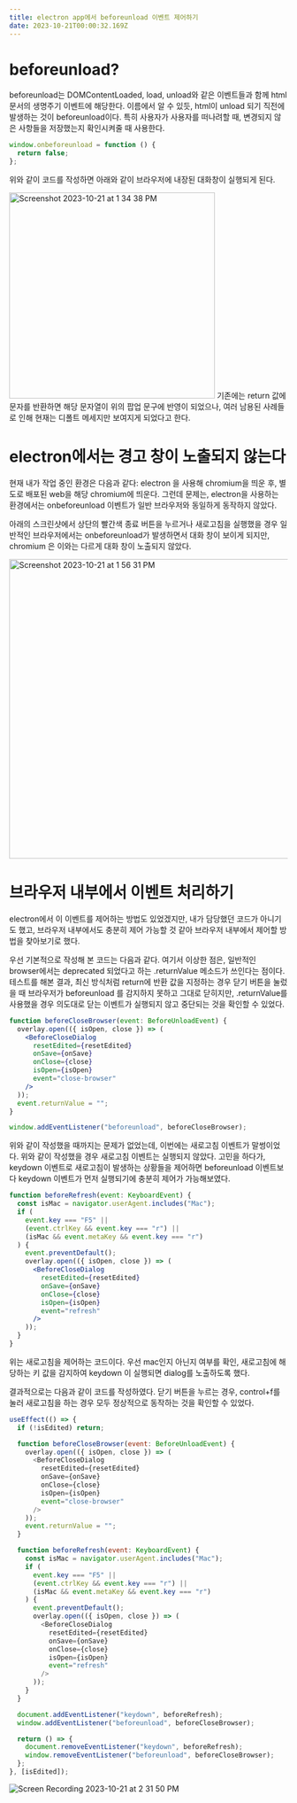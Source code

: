 ```yaml
---
title: electron app에서 beforeunload 이벤트 제어하기
date: 2023-10-21T00:00:32.169Z
---
```


# beforeunload?

beforeunload는 DOMContentLoaded, load, unload와 같은 이벤트들과 함께 html 문서의 생명주기 이벤트에 해당한다. 이름에서 알 수 있듯, html이 unload 되기 직전에 발생하는 것이 beforeunload이다. 특히 사용자가 사용자를 떠나려할 때, 변경되지 않은 사항들을 저장했는지 확인시켜줄 때 사용한다.

```js
window.onbeforeunload = function () {
  return false;
};
```

위와 같이 코드를 작성하면 아래와 같이 브라우저에 내장된 대화창이 실행되게 된다.

<img width="372" alt="Screenshot 2023-10-21 at 1 34 38 PM" src="https://user-images.githubusercontent.com/96381221/277087891-1b864bc8-5b68-4db7-8df8-9cec64d3ccbb.png">
기존에는 return 값에 문자를 반환하면 해당 문자열이 위의 팝업 문구에 반영이 되었으나, 여러 남용된 사례들로 인해 현재는 디폴트 메세지만 보여지게 되었다고 한다.

# electron에서는 경고 창이 노출되지 않는다

현재 내가 작업 중인 환경은 다음과 같다: electron 을 사용해 chromium을 띄운 후, 별도로 배포된 web을 해당 chromium에 띄운다. 그런데 문제는, electron을 사용하는 환경에서는 onbeforeunload 이벤트가 일반 브라우저와 동일하게 동작하지 않았다.

아래의 스크린샷에서 상단의 빨간색 종료 버튼을 누르거나 새로고침을 실행했을 경우 일반적인 브라우저에서는 onbeforeunload가 발생하면서 대화 창이 보이게 되지만, chromium 은 이와는 다르게 대화 창이 노출되지 않았다.

<img width="541" alt="Screenshot 2023-10-21 at 1 56 31 PM" src="https://user-images.githubusercontent.com/96381221/277088669-a9fbebc3-6f11-40e7-964d-d4aa825b2dd3.png">

# 브라우저 내부에서 이벤트 처리하기

electron에서 이 이벤트를 제어하는 방법도 있었겠지만, 내가 담당했던 코드가 아니기도 했고, 브라우저 내부에서도 충분히 제어 가능할 것 같아 브라우저 내부에서 제어할 방법을 찾아보기로 했다.

우선 기본적으로 작성해 본 코드는 다음과 같다. 여기서 이상한 점은, 일반적인 browser에서는 deprecated 되었다고 하는 .returnValue 메소드가 쓰인다는 점이다. 테스트를 해본 결과, 최신 방식처럼 return에 반환 값을 지정하는 경우 닫기 버튼을 눌렀을 때 브라우저가 beforeunload 를 감지하지 못하고 그대로 닫히지만, .returnValue를 사용했을 경우 의도대로 닫는 이벤트가 실행되지 않고 중단되는 것을 확인할 수 있었다.

```jsx
function beforeCloseBrowser(event: BeforeUnloadEvent) {
  overlay.open(({ isOpen, close }) => (
    <BeforeCloseDialog
      resetEdited={resetEdited}
      onSave={onSave}
      onClose={close}
      isOpen={isOpen}
      event="close-browser"
    />
  ));
  event.returnValue = "";
}

window.addEventListener("beforeunload", beforeCloseBrowser);
```

위와 같이 작성했을 때까지는 문제가 없었는데, 이번에는 새로고침 이벤트가 말썽이었다. 위와 같이 작성했을 경우 새로고침 이벤트는 실행되지 않았다. 고민을 하다가, keydown 이벤트로 새로고침이 발생하는 상황들을 제어하면 beforeunload 이벤트보다 keydown 이벤트가 먼저 실행되기에 충분히 제어가 가능해보였다.

```jsx
function beforeRefresh(event: KeyboardEvent) {
  const isMac = navigator.userAgent.includes("Mac");
  if (
    event.key === "F5" ||
    (event.ctrlKey && event.key === "r") ||
    (isMac && event.metaKey && event.key === "r")
  ) {
    event.preventDefault();
    overlay.open(({ isOpen, close }) => (
      <BeforeCloseDialog
        resetEdited={resetEdited}
        onSave={onSave}
        onClose={close}
        isOpen={isOpen}
        event="refresh"
      />
    ));
  }
}
```

위는 새로고침을 제어하는 코드이다. 우선 mac인지 아닌지 여부를 확인, 새로고침에 해당하는 키 값을 감지하여 keydown 이 실행되면 dialog를 노출하도록 했다.

결과적으로는 다음과 같이 코드를 작성하였다. 닫기 버튼을 누르는 경우, control+f를 눌러 새로고침을 하는 경우 모두 정상적으로 동작하는 것을 확인할 수 있었다.

```js
useEffect(() => {
  if (!isEdited) return;

  function beforeCloseBrowser(event: BeforeUnloadEvent) {
    overlay.open(({ isOpen, close }) => (
      <BeforeCloseDialog
        resetEdited={resetEdited}
        onSave={onSave}
        onClose={close}
        isOpen={isOpen}
        event="close-browser"
      />
    ));
    event.returnValue = "";
  }

  function beforeRefresh(event: KeyboardEvent) {
    const isMac = navigator.userAgent.includes("Mac");
    if (
      event.key === "F5" ||
      (event.ctrlKey && event.key === "r") ||
      (isMac && event.metaKey && event.key === "r")
    ) {
      event.preventDefault();
      overlay.open(({ isOpen, close }) => (
        <BeforeCloseDialog
          resetEdited={resetEdited}
          onSave={onSave}
          onClose={close}
          isOpen={isOpen}
          event="refresh"
        />
      ));
    }
  }

  document.addEventListener("keydown", beforeRefresh);
  window.addEventListener("beforeunload", beforeCloseBrowser);

  return () => {
    document.removeEventListener("keydown", beforeRefresh);
    window.removeEventListener("beforeunload", beforeCloseBrowser);
  };
}, [isEdited]);
```

![Screen Recording 2023-10-21 at 2 31 50 PM](https://user-images.githubusercontent.com/96381221/277089903-fe818b2e-87f8-4c00-9d05-07357e6a5b24.gif)
